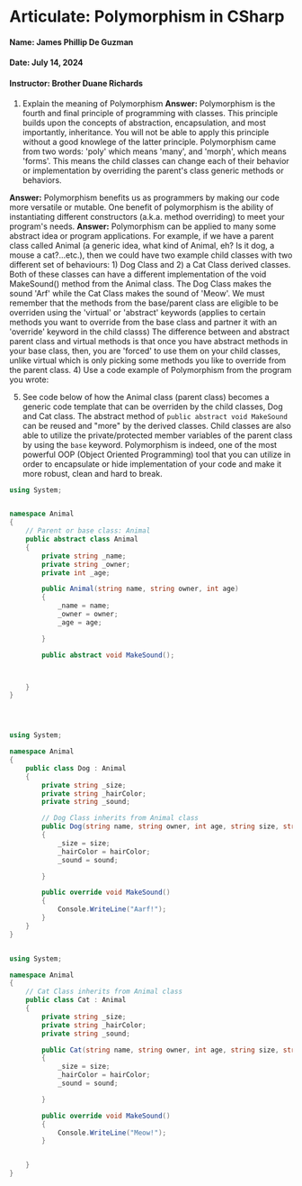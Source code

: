 # Articulate: Polymorphism in CSharp
#### Name: James Phillip De Guzman
#### Date: July 14, 2024
#### Instructor: Brother Duane Richards


1) Explain the meaning of Polymorphism
**Answer:** Polymorphism is the fourth and final principle of programming with classes. This principle builds upon the concepts of abstraction, encapsulation, and most importantly, inheritance. You will not be able to apply this principle without a good knowlege of the latter principle. Polymorphism came from two words: 'poly' which means 'many', and 'morph', which means 'forms'. This means the child classes can change each of their behavior or implementation by overriding the parent's class generic methods or behaviors.

**Answer:** Polymorphism benefits us as programmers by making our code more versatile or mutable. One benefit of polymorphism is the ability of instantiating different constructors (a.k.a. method overriding) to meet your program's needs.
**Answer:** Polymorphism can be applied to many some abstract idea or program applications. For example, if we have a parent class called Animal (a generic idea, what kind of Animal, eh? Is it dog, a mouse a cat?...etc.), then we could have two example child classes with two different set of behaviours: 1) Dog Class and  2) a Cat Class derived classes. Both of these classes can have a different implementation of the void MakeSound() method from the Animal class. The Dog Class makes the sound 'Arf' while the Cat Class makes the sound of 'Meow'. We must remember that the methods from the base/parent class are eligible to be overriden using the 'virtual' or 'abstract' keywords (applies to certain methods you want to override from the base class and partner it with an 'override' keyword in the child classs) The difference between and abstract parent class and virtual methods is that once you have abstract methods in your base class, then, you are 'forced' to use them on your child classes, unlike virtual which is only picking some methods you like to override from the parent class.
4) Use a code example of Polymorphism from the program you wrote:

5) See code below of how the Animal class (parent class) becomes a generic code template that can be overriden by the child classes, Dog and Cat class. The abstract method of ```public abstract void MakeSound``` can be reused and "more" by the derived classes. Child classes are also able to utilize the private/protected member variables of the parent class by using the ```base``` keyword. Polymorphism is indeed, one of the most powerful OOP (Object Oriented Programming) tool that you can utilize in order to encapsulate or hide implementation of your code and make it more robust, clean and hard to break.

```C#
using System;


namespace Animal
{
    // Parent or base class: Animal
    public abstract class Animal
    {
        private string _name;
        private string _owner;
        private int _age;

        public Animal(string name, string owner, int age)
        {
            _name = name;
            _owner = owner;
            _age = age;

        }

        public abstract void MakeSound();



    }
}





```
```C#
using System;

namespace Animal
{
    public class Dog : Animal
    {
        private string _size;
        private string _hairColor;
        private string _sound;

        // Dog Class inherits from Animal class
        public Dog(string name, string owner, int age, string size, string hairColor, string sound) : base(name, owner, age)
        {
            _size = size;
            _hairColor = hairColor;
            _sound = sound;

        }

        public override void MakeSound()
        {
            Console.WriteLine("Aarf!");
        }
    }
}

```
``` C#

using System;

namespace Animal
{
    // Cat Class inherits from Animal class
    public class Cat : Animal
    {
        private string _size;
        private string _hairColor;
        private string _sound;

        public Cat(string name, string owner, int age, string size, string hairColor, string sound) : base(name, owner, age)
        {
            _size = size;
            _hairColor = hairColor;
            _sound = sound;

        }

        public override void MakeSound()
        {
            Console.WriteLine("Meow!");
        }


    }
}



```
